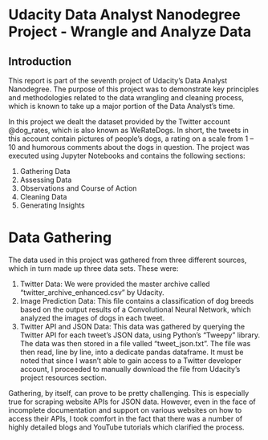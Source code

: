 # Udacity Data Analyst Nanodegree Project - Wrangle and Analyze Data

## Introduction

This report is part of the seventh project of Udacity’s Data Analyst Nanodegree. The purpose of this project was to demonstrate key principles 
and methodologies related to the data wrangling and cleaning process, which is known to take up a major portion of the Data Analyst’s time.

In this project we dealt the dataset provided by the Twitter account @dog_rates, which is also known as WeRateDogs. In short, the tweets 
in this account contain pictures of people’s dogs, a rating on a scale from 1 – 10 and humorous comments about the dogs in question. 
The project was executed using Jupyter Notebooks and contains the following sections:

1. Gathering Data 
2. Assessing Data 
3. Observations and Course of Action 
4. Cleaning Data 
5. Generating Insights

# Data Gathering

The data used in this project was gathered from three different sources, which in turn made up three data sets. These were:

1. Twitter Data: We were provided the master archive called “twitter_archive_enhanced.csv” by Udacity.
2. Image Prediction Data: This file contains a classification of dog breeds based on the output results of a Convolutional Neural Network, 
which analyzed the images of dogs in each tweet.
3. Twitter API and JSON Data: This data was gathered by querying the Twitter API for each tweet’s JSON data, using Python’s “Tweepy” library. 
The data was then stored in a file valled “tweet_json.txt”. The file was then read, line by line, into a dedicate pandas dataframe. 
It must be noted that since I wasn’t able to gain access to a Twitter developer account, I proceeded to manually download the file from 
Udacity’s project resources section.

Gathering, by itself, can prove to be pretty challenging. This is especially true for scraping website APIs for JSON data. However, 
even in the face of incomplete documentation and support on various websites on how to access their APIs, I took comfort in the fact 
that there was a number of highly detailed blogs and YouTube tutorials which clarified the process.
